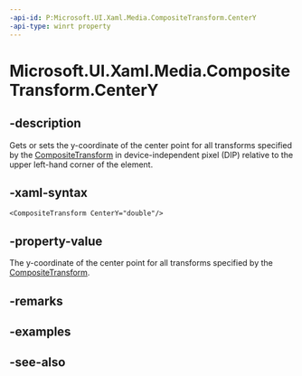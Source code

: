 ```yaml
---
-api-id: P:Microsoft.UI.Xaml.Media.CompositeTransform.CenterY
-api-type: winrt property
---
```


<!-- Property syntax
public double CenterY { get;  set; }
-->

# Microsoft.UI.Xaml.Media.CompositeTransform.CenterY

## -description
Gets or sets the y-coordinate of the center point for all transforms specified by the [CompositeTransform](compositetransform.md) in device-independent pixel (DIP) relative to the upper left-hand corner of the element.

## -xaml-syntax
```xaml
<CompositeTransform CenterY="double"/>
```


## -property-value
The y-coordinate of the center point for all transforms specified by the [CompositeTransform](compositetransform.md).

## -remarks

## -examples

## -see-also
